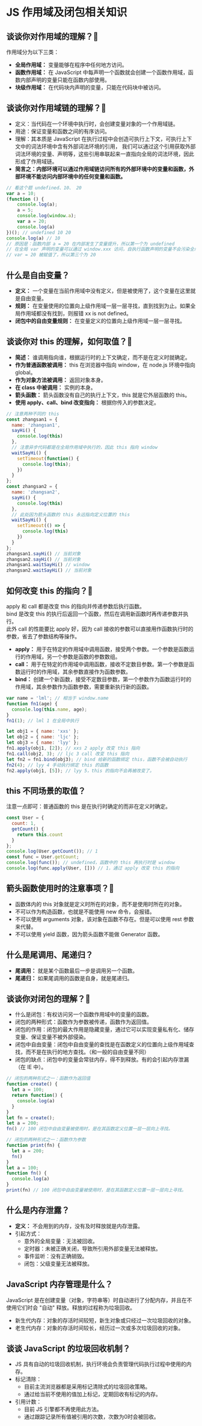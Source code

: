 # JS 作用域及闭包相关知识
## 谈谈你对作用域的理解？:star2:
作用域分为以下三类：
- **全局作用域：** 变量能够在程序中任何地方访问。
- **函数作用域：** 在 JavaScript 中每声明一个函数就会创建一个函数作用域，函数内部声明的变量只能在函数内部使用。
- **块级作用域：** 在代码块内声明的变量，只能在代码块中被访问。

## 谈谈你对作用域链的理解？:star2:
- 定义：当代码在一个环境中执行时，会创建变量对象的一个作用域链。
- 用途：保证变量和函数之间的有序访问。
- 理解：其本质是 JavaScript 在执行过程中会创造可执行上下文，可执行上下文中的词法环境中含有外部词法环境的引用，
我们可以通过这个引用获取外部词法环境的变量、声明等，这些引用串联起来一直指向全局的词法环境，因此形成了作用域链。
- **简言之：内部环境可以通过作用域链访问所有的外部环境中的变量和函数，外部环境不能访问内部环境中的任何变量和函数。**
```javascript
// 看这个题 undefined、10、 20
var a = 10;
(function () {
    console.log(a);
    a = 5;
    console.log(window.a);
    var a = 20;
    console.log(a)
})(); // undefined 10 20
console.log(a) // 10
// 原因是：函数内部 a = 20 在内部发生了变量提升，所以第一个为 undefined
// 在全局 var 声明的变量可以通过 window.xxx 访问，自执行函数声明的变量不会污染全局，所以第二个为 10
// var = 20 被赋值了，所以第三个为 20
``` 

## 什么是自由变量？
- **定义：** 一个变量在当前作用域中没有定义，但是被使用了，这个变量在这里就是自由变量。
- **规则：** 在变量使用的位置向上级作用域一层一层寻找，直到找到为止。如果全局作用域都没有找到，则报错 xx is not defined。
- **闭包中的自由变量规则：** 在变量定义的位置向上级作用域一层一层寻找。

## 谈谈你对 this  的理解，如何取值？:star2:
- **简述：** 谁调用指向谁，根据运行时的上下文确定，而不是在定义时就确定。
- **作为普通函数被调用：** this 在浏览器中指向 window，在 node.js 环境中指向 global。
- **作为对象方法被调用：** 返回对象本身。
- **在 class 中被调用：** 实例的本身。
- **箭头函数：** 箭头函数没有自己的执行上下文，this 就是它外层函数的 this。
- **使用 apply、call、bind 改变指向：** 根据你传入的参数决定。
```javascript
// 注意两种不同的 this
const zhangsan1 = {
  name: 'zhangsan1',
  sayHi() {
    console.log(this)
  },
  // 注意异步代码都是在全局作用域中执行的，因此 this 指向 window
  waitSayHi() {
    setTimeout(function() {
      console.log(this);
    })
  }
};
const zhangsan2 = {
  name: 'zhangsan2',
  sayHi() {
    console.log(this)
  },
  // 此处因为箭头函数的 this 永远指向定义位置的 this
  waitSayHi() {
    setTimeout(() => {
      console.log(this)     
    })
  }
};
zhangsan1.sayHi() // 当前对象
zhangsan2.sayHi() // 当前对象
zhangsan1.waitSayHi() // window
zhangsan2.waitSayHi() // 当前对象
```

## 如何改变 this 的指向？:star2:
apply 和 call 都是改变 this 的指向并传递参数后执行函数。     
bind 是改变 this 的执行后返回一个函数，然后在调用新函数时再传递参数并执行。     
此外 call 的性能要比 apply 好，因为 call 接收的参数可以直接用作函数执行时的参数，省去了参数结构等操作。
- **apply：** 用于在特定的作用域中调用函数，接受两个参数。一个参数是函数运行的作用域，另一个参数是函数的参数数组。
- **call：** 用于在特定的作用域中调用函数，接收不定数目参数。第一个参数是函数运行时的作用域，其余参数直接作为函数参数。
- **bind：** 创建一个新函数，接受不定数目参数，第一个参数作为函数运行时的作用域，其余参数作为函数参数，需要重新执行新的函数。
```javascript
var name = 'lml'; // 相当于 window.name
function fn1(age) {
  console.log(this.name, age);
}
fn1(1); // lml 1 在全局中执行

let obj1 = { name: 'xxs' };
let obj2 = { name: 'ljc' };
let obj3 = { name: 'lyy' };
fn1.apply(obj1, [2]); // xxs 2 apply 改变 this 指向
fn1.call(obj2, 3); // ljc 3 call 改变 this 指向
let fn2 = fn1.bind(obj3); // bind 给新的函数绑定 this，函数不会被自动执行
fn2(4); // lyy 4 手动执行绑定 this 的函数
fn2.apply(obj1, [5]); // lyy 5，this 的指向不会再被改变了。
```

## this 不同场景的取值？
注意一点即可：普通函数的 this 是在执行时确定的而非在定义时确定。
```javascript
const User = {
  count: 1,
  getCount() {
    return this.count
  }
};
console.log(User.getCount()); // 1
const func = User.getCount;
console.log(func()); // undefined，函数中的 this 再执行时是 window
console.log(func.apply(User, [])) // 1，通过 apply 改变 this 的指向
```

## 箭头函数使用时的注意事项？:star2:
- 函数体内的 this 对象就是定义时所在的对象，而不是使用时所在的对象。
- 不可以作为构造函数，也就是不能使用 new 命令，会报错。
- 不可以使用 arguments 对象，该对象在函数不存在。但是可以使用 rest 参数来代替。
- 不可以使用 yield 函数，因为箭头函数不能做 Generator 函数。

## 什么是尾调用、尾递归？
- **尾调用：** 就是某个函数最后一步是调用另一个函数。
- **尾递归：** 如果尾调用的函数是自身，就是尾递归。

## 谈谈你对闭包的理解？:star2:
- 什么是闭包：有权访问另一个函数作用域中的变量的函数。
- 闭包的两种形式：函数作为参数被传递，函数作为返回值。
- 闭包的作用：闭包的最大作用是隐藏变量，通过它可以实现变量私有化、储存变量、保证变量不被外部侵染。
- 闭包中自由变量：闭包中自由变量的查找是在函数定义的位置向上级作用域查找，而不是在执行的地方查找。（和一般的自由变量不同）
- 闭包的缺点：闭包中的变量会常驻内存，得不到释放。有的会引起内存泄漏（在 IE 中）。
```javascript
// 闭包的两种形式之一：函数作为返回值
function create() {
  let a = 100;
  return function() {
    console.log(a)
  }
}
let fn = create();
let a = 200;
fn() // 100 闭包中自由变量被使用时，是在其函数定义位置一层一层向上寻找。
```
```javascript
// 闭包的两种形式之一：函数作为参数
function print(fn) {
  let a = 200;
  fn()
}
let a = 100;
function fn() {
  console.log(a)
}
print(fn) // 100 闭包中自由变量被使用时，是在其函数定义位置一层一层向上寻找。
```

## 什么是内存泄露？
- **定义：** 不会用到的内存，没有及时释放就是内存泄露。
- 引起方式：
	- 意外的全局变量：无法被回收。
	- 定时器：未被正确关闭，导致所引用外部变量无法被释放。
	- 事件监听：没有正确销毁。
	- 闭包：父级变量无法被释放。

## JavaScript 内存管理是什么？
JavaScript 是在创建变量（对象，字符串等）时自动进行了分配内存，并且在不使用它们时会 "自动" 释放。释放的过程称为垃圾回收。
- 新生代内存：对象的存活时间较短，新生对象或只经过一次垃圾回收的对象。
- 老生代内存：对象的存活时间较长，经历过一次或多次垃圾回收的对象。

## 谈谈 JavaScript 的垃圾回收机制？
- JS 具有自动的垃圾回收机制，执行环境会负责管理代码执行过程中使用的内存。
- 标记清除：
	- 目前主流浏览器都是采用标记清除式的垃圾回收策略。
	- 通过给当前不使用的值加上标记，定期回收有标记的内存。
- 引用计数：
	- 目前 JS 引擎都不再使用此方法。
	- 通过跟踪记录所有值被引用的次数，次数为0时会被回收。